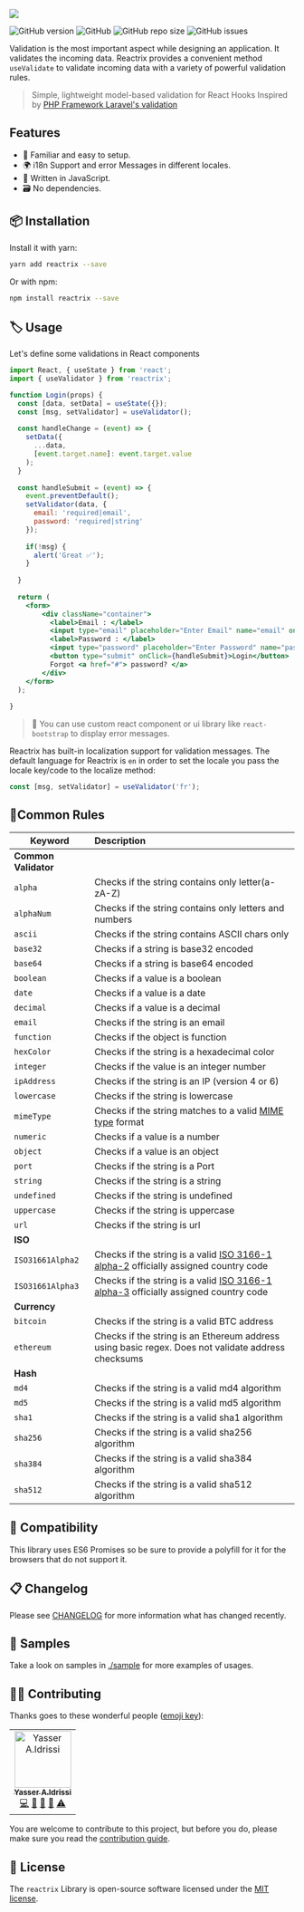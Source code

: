 <p style="text-align=left;">
  <img src="./logo.png">
</p>

<p align="left">
<img alt="GitHub version" src="https://img.shields.io/github/v/release/getspooky/useValidator?style=for-the-badge">
<img alt="GitHub" src="https://img.shields.io/github/license/getspooky/useValidator?style=for-the-badge">
<img alt="GitHub repo size" src="https://img.shields.io/github/repo-size/getspooky/useValidator?style=for-the-badge">
<img alt="GitHub issues" src="https://img.shields.io/github/issues/getspooky/useValidator?style=for-the-badge">
</p>


Validation is the most important aspect while designing an application. It validates the incoming data. Reactrix provides a convenient method `useValidate` to validate incoming data with a variety of powerful validation rules.


> Simple, lightweight model-based validation for React Hooks Inspired by [PHP Framework Laravel's validation](https://laravel.com/)

## Features

- 🤗 Familiar and easy to setup.
- 🌍 i18n Support and error Messages in different locales.
- 👊 Written in JavaScript.
- 🗃 No dependencies.

## 📦 Installation

Install it with yarn:

```sh
yarn add reactrix --save
```

Or with npm:

```sh
npm install reactrix --save
```

## 🏷 Usage

Let's define some validations in React components

```jsx
import React, { useState } from 'react';
import { useValidator } from 'reactrix';

function Login(props) {
  const [data, setData] = useState({});
  const [msg, setValidator] = useValidator();
  
  const handleChange = (event) => {
    setData({
      ...data,
      [event.target.name]: event.target.value
    );
  }
  
  const handleSubmit = (event) => {
    event.preventDefault();
    setValidator(data, {
      email: 'required|email',
      password: 'required|string'
    }); 
    
    if(!msg) {
      alert('Great ✅');
    }
    
  }
   
  return (
    <form>  
        <div className="container">   
          <label>Email : </label>   
          <input type="email" placeholder="Enter Email" name="email" onChange={handleChange} />  
          <label>Password : </label>   
          <input type="password" placeholder="Enter Password" name="password" onChange={handleChange} />  
          <button type="submit" onClick={handleSubmit}>Login</button>     
          Forgot <a href="#"> password? </a>   
        </div>
    </form>
  );
  
}

```

> 💅 You can use custom react component or ui library like `react-bootstrap` to display error messages.

Reactrix  has built-in localization support for validation messages.
The default language for Reactrix is `en` in order to set the locale you pass the locale key/code to the localize method:

```js
const [msg, setValidator] = useValidator('fr');
```

## 🚦Common Rules 

| Keyword          |      Description                                                                                                | 
|------------------|:----------------------------------------------------------------------------------------------------------------|
| **Common Validator**                                                                                                               | 
| `alpha`          | Checks if the string contains only letter(a-zA-Z)                                                               | 
| `alphaNum`       | Checks if the string contains only letters and numbers                                                          | 
| `ascii`          | Checks if the string contains ASCII chars only                                                                  | 
| `base32`         | Checks if a string is base32 encoded                                                                            | 
| `base64`         | Checks if a string is base64 encoded                                                                            | 
| `boolean`        | Checks if a value is a boolean                                                                                  | 
| `date`           | Checks if a value is a date                                                                                     | 
| `decimal`        | Checks if a value is a decimal                                                                                  | 
| `email`          | Checks if the string is an email                                                                                | 
| `function`       | Checks if the object is function                                                                                |  
| `hexColor`       | Checks if the string is a hexadecimal color                                                                     | 
| `integer`        | Checks if the value is an integer number                                                                        | 
| `ipAddress`      | Checks if the string is an IP (version 4 or 6)                                                                  |
| `lowercase`      | Checks if the string is lowercase                                                                               | 
| `mimeType`       | Checks if the string matches to a valid [MIME type](https://en.wikipedia.org/wiki/Media_type) format            | 
| `numeric`        | Checks if a value is a number                                                                                   | 
| `object`         | Checks if a value is an object                                                                                  |
| `port`           | Checks if the string is a Port                                                                                  |
| `string`         | Checks if the string is a string                                                                                |
| `undefined`      | Checks if the string is undefined                                                                               |
| `uppercase`      | Checks if the string is uppercase                                                                               |
| `url`            | Checks if the string is url                                                                                     |
| **ISO**                                                                                                                            |
| `ISO31661Alpha2` | Checks if the string is a valid [ISO 3166-1 alpha-2](https://en.wikipedia.org/wiki/ISO_3166-1_alpha-2) officially assigned country code | 
| `ISO31661Alpha3` | Checks if the string is a valid [ISO 3166-1 alpha-3](https://en.wikipedia.org/wiki/ISO_3166-1_alpha-3) officially assigned country code |                                             | 
| **Currency**                                                                                                                           |
| `bitcoin` | Checks if the string is a valid BTC address                                                                     | 
| `ethereum`| Checks if the string is an Ethereum address using basic regex. Does not validate address checksums              | 
| **Hash**                                                                                                                           |
| `md4` | Checks if the string is a valid md4 algorithm                                                                              | 
| `md5` | Checks if the string is a valid md5 algorithm                                                                              | 
| `sha1` | Checks if the string is a valid sha1 algorithm                                                                            | 
| `sha256` | Checks if the string is a valid sha256 algorithm                                                                        | 
| `sha384` | Checks if the string is a valid sha384 algorithm                                                                        | 
| `sha512` | Checks if the string is a valid sha512 algorithm                                                                        | 

## 📢 Compatibility

This library uses ES6 Promises so be sure to provide a polyfill for it for the browsers that do not support it.

## 📋 Changelog 

Please see [CHANGELOG](CHANGELOG.md) for more information what has changed recently.

## 📒 Samples
Take a look on samples in [./sample](simple) for more examples of usages.

## 👨‍💻 Contributing

Thanks goes to these wonderful people ([emoji key](https://allcontributors.org/docs/en/emoji-key)):


<!-- ALL-CONTRIBUTORS-LIST:START - Do not remove or modify this section -->
<!-- prettier-ignore -->
<table><tr><td align="center"><a href="https://github.com/getspooky"><img src="https://avatars1.githubusercontent.com/u/37160072?s=460&u=6578a0a9d158c7ecb0afa5e8c9ec13194e736b3e&v=4" width="100px;" alt="Yasser A.Idrissi"/><br /><sub><b>Yasser A.Idrissi</b></sub></a><br /><a href="https://github.com/getspooky/Reactrix" title="Code">💻</a> <a href="" title="Documentation">📖</a> <a href="#ideas" title="Ideas, Planning, & Feedback">🤔</a> <a href="#review" title="Reviewed Pull Requests">👀</a> <a href="" title="Tests">⚠️</a></tr></table>

<!-- ALL-CONTRIBUTORS-LIST:END -->

You are welcome to contribute to this project, but before you do, please make sure you read the [contribution guide](CONTRIBUTING.md).


## 📝 License

The `reactrix` Library is open-source software licensed under the [MIT license](https://opensource.org/licenses/MIT).

